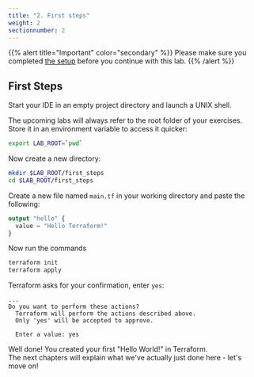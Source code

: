 ```yaml
---
title: "2. First steps"
weight: 2
sectionnumber: 2
---
```


{{% alert title="Important" color="secondary" %}}
Please make sure you completed [the setup](../../setup/) before you continue with this lab.
{{% /alert %}}


## First Steps

Start your IDE in an empty project directory and launch a UNIX shell.  

The upcoming labs will always refer to the root folder of your exercises. Store it in an environment variable
to access it quicker:

```bash
export LAB_ROOT=`pwd`
```

Now create a new directory:

```bash
mkdir $LAB_ROOT/first_steps
cd $LAB_ROOT/first_steps
```

Create a new file named `main.tf` in your working directory and paste the following:

```terraform
output "hello" {
  value = "Hello Terraform!"
}
```

Now run the commands
```bash
terraform init
terraform apply
```

Terraform asks for your confirmation, enter `yes`:
```
...
Do you want to perform these actions?
  Terraform will perform the actions described above.
  Only 'yes' will be accepted to approve.

  Enter a value: yes
```

Well done! You created your first "Hello World!" in Terraform.  
The next chapters will explain what we've actually just done here - let's move on!
